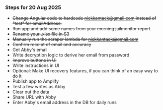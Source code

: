 
### Steps for 20 Aug 2025
* ~~Change Angular code to hardcode nickkantack@gmail.com instead of "test" for emailAddress.~~
* ~~Run app and add some names from your morning jailmonitor report~~
* ~~Rename your .xlsx file in S3~~
* ~~Manually run the scraper lambda for nickkantack@gmail.com~~
* ~~Confirm receipt of email and accuracy~~
* Get Abby's email
* Write decryption logic to derive her email from password
* ~~Improve buttons in UI~~
* Write instructions in UI
* Optional: Make UI recovery features, if you can think of an easy way to do it
* Publish app to Amplify
* Test a few writes as Abby
* Clear out the data
* Share URL with Abby
* Enter Abby's email address in the DB for daily runs